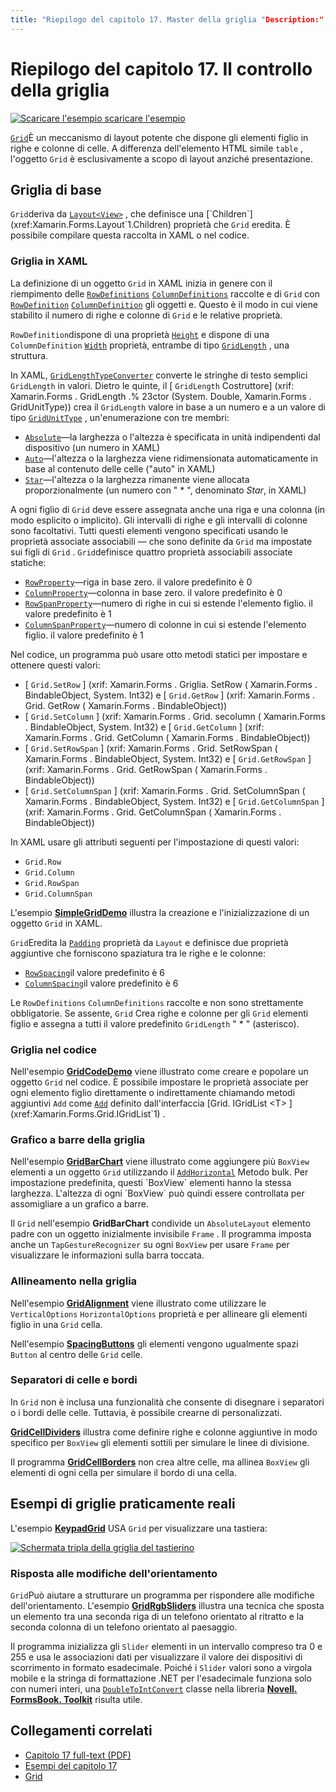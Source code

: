 ```yaml
---
title: "Riepilogo del capitolo 17. Master della griglia "Description:" creazione di app per dispositivi mobili con Xamarin.Forms : riepilogo del capitolo 17. Mastering the Grid "ms. prod: Novell MS. Technology: Novell-Forms ms. AssetID: 71EDEF9C-4220-4D2E-A235-43F1EC8746C1 Author: davidbritch ms. Author: dabritch ms. Date: 11/07/2017 no-loc: [ Xamarin.Forms , Xamarin.Essentials ]
---
```


# <a name="summary-of-chapter-17-mastering-the-grid"></a>Riepilogo del capitolo 17. Il controllo della griglia

[![Scaricare ](~/media/shared/download.png) l'esempio scaricare l'esempio](https://github.com/xamarin/xamarin-forms-book-samples/tree/master/Chapter17)

[`Grid`](xref:Xamarin.Forms.Grid)È un meccanismo di layout potente che dispone gli elementi figlio in righe e colonne di celle. A differenza dell'elemento HTML simile `table` , l'oggetto `Grid` è esclusivamente a scopo di layout anziché presentazione.

## <a name="the-basic-grid"></a>Griglia di base

`Grid`deriva da [`Layout<View>`](xref:Xamarin.Forms.Layout`1) , che definisce una [`Children`](xref:Xamarin.Forms.Layout`1.Children) proprietà che `Grid` eredita. È possibile compilare questa raccolta in XAML o nel codice.

### <a name="the-grid-in-xaml"></a>Griglia in XAML

La definizione di un oggetto `Grid` in XAML inizia in genere con il riempimento delle [`RowDefinitions`](xref:Xamarin.Forms.Grid.RowDefinitions) [`ColumnDefinitions`](xref:Xamarin.Forms.Grid.ColumnDefinitions) raccolte e di `Grid` con [`RowDefinition`](xref:Xamarin.Forms.RowDefinition) [`ColumnDefinition`](xref:Xamarin.Forms.ColumnDefinition) gli oggetti e. Questo è il modo in cui viene stabilito il numero di righe e colonne di `Grid` e le relative proprietà.

`RowDefinition`dispone di una proprietà [`Height`](xref:Xamarin.Forms.RowDefinition.Height) e dispone di una `ColumnDefinition` [`Width`](xref:Xamarin.Forms.ColumnDefinition.Width) proprietà, entrambe di tipo [`GridLength`](xref:Xamarin.Forms.GridLength) , una struttura.

In XAML, [`GridLengthTypeConverter`](xref:Xamarin.Forms.GridLengthTypeConverter) converte le stringhe di testo semplici `GridLength` in valori. Dietro le quinte, il [ `GridLength` Costruttore] (xrif: Xamarin.Forms . GridLength .% 23ctor (System. Double, Xamarin.Forms . GridUnitType)) crea il `GridLength` valore in base a un numero e a un valore di tipo [`GridUnitType`](xref:Xamarin.Forms.GridUnitType) , un'enumerazione con tre membri:

- [`Absolute`](xref:Xamarin.Forms.GridUnitType.Absolute)&mdash;la larghezza o l'altezza è specificata in unità indipendenti dal dispositivo (un numero in XAML)
- [`Auto`](xref:Xamarin.Forms.GridUnitType.Auto)&mdash;l'altezza o la larghezza viene ridimensionata automaticamente in base al contenuto delle celle ("auto" in XAML)
- [`Star`](xref:Xamarin.Forms.GridUnitType.Star)&mdash;l'altezza o la larghezza rimanente viene allocata proporzionalmente (un numero con " \* ", denominato *Star*, in XAML)

A ogni figlio di `Grid` deve essere assegnata anche una riga e una colonna (in modo esplicito o implicito). Gli intervalli di righe e gli intervalli di colonne sono facoltativi. Tutti questi elementi vengono specificati usando le proprietà associate associabili &mdash; che sono definite da `Grid` ma impostate sui figli di `Grid` . `Grid`definisce quattro proprietà associabili associate statiche:

- [`RowProperty`](xref:Xamarin.Forms.Grid.RowProperty)&mdash;riga in base zero. il valore predefinito è 0
- [`ColumnProperty`](xref:Xamarin.Forms.Grid.ColumnProperty)&mdash;colonna in base zero. il valore predefinito è 0
- [`RowSpanProperty`](xref:Xamarin.Forms.Grid.RowSpanProperty)&mdash;numero di righe in cui si estende l'elemento figlio. il valore predefinito è 1
- [`ColumnSpanProperty`](xref:Xamarin.Forms.Grid.ColumnSpanProperty)&mdash;numero di colonne in cui si estende l'elemento figlio. il valore predefinito è 1

Nel codice, un programma può usare otto metodi statici per impostare e ottenere questi valori:

- [ `Grid.SetRow` ] (xrif: Xamarin.Forms . Griglia. SetRow ( Xamarin.Forms . BindableObject, System. Int32) e [ `Grid.GetRow` ] (xrif: Xamarin.Forms . Grid. GetRow ( Xamarin.Forms . BindableObject))
- [ `Grid.SetColumn` ] (xrif: Xamarin.Forms . Grid. secolumn ( Xamarin.Forms . BindableObject, System. Int32) e [ `Grid.GetColumn` ] (xrif: Xamarin.Forms . Grid. GetColumn ( Xamarin.Forms . BindableObject))
- [ `Grid.SetRowSpan` ] (xrif: Xamarin.Forms . Grid. SetRowSpan ( Xamarin.Forms . BindableObject, System. Int32) e [ `Grid.GetRowSpan` ] (xrif: Xamarin.Forms . Grid. GetRowSpan ( Xamarin.Forms . BindableObject))
- [ `Grid.SetColumnSpan` ] (xrif: Xamarin.Forms . Grid. SetColumnSpan ( Xamarin.Forms . BindableObject, System. Int32) e [ `Grid.GetColumnSpan` ] (xrif: Xamarin.Forms . Grid. GetColumnSpan ( Xamarin.Forms . BindableObject))

In XAML usare gli attributi seguenti per l'impostazione di questi valori:

- `Grid.Row`
- `Grid.Column`
- `Grid.RowSpan`
- `Grid.ColumnSpan`

L'esempio [**SimpleGridDemo**](https://github.com/xamarin/xamarin-forms-book-samples/tree/master/Chapter17/SimpleGridDemo) illustra la creazione e l'inizializzazione di un oggetto `Grid` in XAML.

`Grid`Eredita la [`Padding`](xref:Xamarin.Forms.Layout.Padding) proprietà da `Layout` e definisce due proprietà aggiuntive che forniscono spaziatura tra le righe e le colonne:

- [`RowSpacing`](xref:Xamarin.Forms.Grid.RowSpacing)il valore predefinito è 6
- [`ColumnSpacing`](xref:Xamarin.Forms.Grid.ColumnSpacing)il valore predefinito è 6

Le `RowDefinitions` `ColumnDefinitions` raccolte e non sono strettamente obbligatorie. Se assente, `Grid` Crea righe e colonne per gli `Grid` elementi figlio e assegna a tutti il valore predefinito `GridLength` " \* " (asterisco).

### <a name="the-grid-in-code"></a>Griglia nel codice

Nell'esempio [**GridCodeDemo**](https://github.com/xamarin/xamarin-forms-book-samples/tree/master/Chapter17/GridCodeDemo) viene illustrato come creare e popolare un oggetto `Grid` nel codice. È possibile impostare le proprietà associate per ogni elemento figlio direttamente o indirettamente chiamando metodi aggiuntivi `Add` come [`Add`](xref:Xamarin.Forms.Grid.IGridList`1.Add*) definito dall'interfaccia [Grid. IGridList <T> ](xref:Xamarin.Forms.Grid.IGridList`1) .

### <a name="the-grid-bar-chart"></a>Grafico a barre della griglia

Nell'esempio [**GridBarChart**](https://github.com/xamarin/xamarin-forms-book-samples/tree/master/Chapter17/GridBarChart) viene illustrato come aggiungere più `BoxView` elementi a un oggetto `Grid` utilizzando il [`AddHorizontal`](xref:Xamarin.Forms.Grid.IGridList`1.AddHorizontal*) Metodo bulk. Per impostazione predefinita, questi `BoxView` elementi hanno la stessa larghezza. L'altezza di ogni `BoxView` può quindi essere controllata per assomigliare a un grafico a barre.

Il `Grid` nell'esempio **GridBarChart** condivide un `AbsoluteLayout` elemento padre con un oggetto inizialmente invisibile `Frame` . Il programma imposta anche un `TapGestureRecognizer` su ogni `BoxView` per usare `Frame` per visualizzare le informazioni sulla barra toccata.

### <a name="alignment-in-the-grid"></a>Allineamento nella griglia

Nell'esempio [**GridAlignment**](https://github.com/xamarin/xamarin-forms-book-samples/tree/master/Chapter17/GridAlignment) viene illustrato come utilizzare le `VerticalOptions` `HorizontalOptions` proprietà e per allineare gli elementi figlio in una `Grid` cella.

Nell'esempio [**SpacingButtons**](https://github.com/xamarin/xamarin-forms-book-samples/tree/master/Chapter17/SpacingButtons) gli elementi vengono ugualmente spazi `Button` al centro delle `Grid` celle.

### <a name="cell-dividers-and-borders"></a>Separatori di celle e bordi

In `Grid` non è inclusa una funzionalità che consente di disegnare i separatori o i bordi delle celle. Tuttavia, è possibile crearne di personalizzati.

[**GridCellDividers**](https://github.com/xamarin/xamarin-forms-book-samples/tree/master/Chapter17/GridCellDividers) illustra come definire righe e colonne aggiuntive in modo specifico per `BoxView` gli elementi sottili per simulare le linee di divisione.

Il programma [**GridCellBorders**](https://github.com/xamarin/xamarin-forms-book-samples/tree/master/Chapter17/GridCellBorders) non crea altre celle, ma allinea `BoxView` gli elementi di ogni cella per simulare il bordo di una cella.

## <a name="almost-real-life-grid-examples"></a>Esempi di griglie praticamente reali

L'esempio [**KeypadGrid**](https://github.com/xamarin/xamarin-forms-book-samples/tree/master/Chapter17/KeypadGrid) USA `Grid` per visualizzare una tastiera:

[![Schermata tripla della griglia del tastierino](images/ch17fg12-small.png "Griglia tastiera")](images/ch17fg12-large.png#lightbox "Griglia tastiera")

### <a name="responding-to-orientation-changes"></a>Risposta alle modifiche dell'orientamento

`Grid`Può aiutare a strutturare un programma per rispondere alle modifiche dell'orientamento. L'esempio [**GridRgbSliders**](https://github.com/xamarin/xamarin-forms-book-samples/tree/master/Chapter17/GridRgbSliders) illustra una tecnica che sposta un elemento tra una seconda riga di un telefono orientato al ritratto e la seconda colonna di un telefono orientato al paesaggio.

Il programma inizializza gli `Slider` elementi in un intervallo compreso tra 0 e 255 e usa le associazioni dati per visualizzare il valore dei dispositivi di scorrimento in formato esadecimale. Poiché i `Slider` valori sono a virgola mobile e la stringa di formattazione .NET per l'esadecimale funziona solo con numeri interi, una [`DoubleToIntConvert`](https://github.com/xamarin/xamarin-forms-book-samples/blob/master/Libraries/Xamarin.FormsBook.Toolkit/Xamarin.FormsBook.Toolkit/DoubleToIntConverter.cs) classe nella libreria [**Novell. FormsBook. Toolkit**](https://github.com/xamarin/xamarin-forms-book-samples/tree/master/Libraries/Xamarin.FormsBook.Toolkit) risulta utile.

## <a name="related-links"></a>Collegamenti correlati

- [Capitolo 17 full-text (PDF)](https://download.xamarin.com/developer/xamarin-forms-book/XamarinFormsBook-Ch17-Apr2016.pdf)
- [Esempi del capitolo 17](https://github.com/xamarin/xamarin-forms-book-samples/tree/master/Chapter17)
- [Grid](~/xamarin-forms/user-interface/layouts/grid.md)

